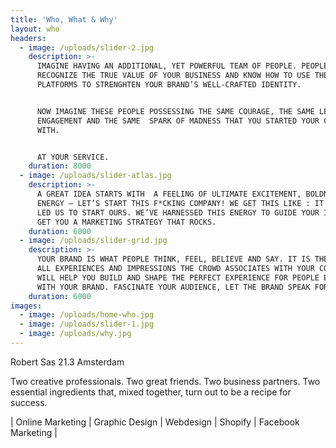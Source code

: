 ```yaml
---
title: 'Who, What & Why'
layout: who
headers:
  - image: /uploads/slider-2.jpg
    description: >-
      IMAGINE HAVING AN ADDITIONAL, YET POWERFUL TEAM OF PEOPLE. PEOPLE WHO
      RECOGNIZE THE TRUE VALUE OF YOUR BUSINESS AND KNOW HOW TO USE THE RIGHT
      PLATFORMS TO STRENGHTEN YOUR BRAND’S WELL-CRAFTED IDENTITY. 


      NOW IMAGINE THESE PEOPLE POSSESSING THE SAME COURAGE, THE SAME LEVEL OF
      ENGAGEMENT AND THE SAME  SPARK OF MADNESS THAT YOU STARTED YOUR COMPANY
      WITH. 


      AT YOUR SERVICE.
    duration: 8000
  - image: /uploads/slider-atlas.jpg
    description: >-
      A GREAT IDEA STARTS WITH  A FEELING OF ULTIMATE EXCITEMENT, BOLDNESS AND
      ENERGY – LET’S START THIS F*CKING COMPANY! WE GET THIS LIKE : IT’S WHAT
      LED US TO START OURS. WE’VE HARNESSED THIS ENERGY TO GUIDE YOUR IDEAS AND
      GET YOU A MARKETING STRATEGY THAT ROCKS.
    duration: 6000
  - image: /uploads/slider-grid.jpg
    description: >-
      YOUR BRAND IS WHAT PEOPLE THINK, FEEL, BELIEVE AND SAY. IT IS THE SUM OF
      ALL EXPERIENCES AND IMPRESSIONS THE CROWD ASSOCIATES WITH YOUR COMPANY. WE
      WILL HELP YOU BUILD AND SHAPE THE PERFECT EXPERIENCE FOR PEOPLE ENGAGING
      WITH YOUR BRAND. FASCINATE YOUR AUDIENCE, LET THE BRAND SPEAK FOR ITSELF.
    duration: 6000
images:
  - image: /uploads/home-who.jpg
  - image: /uploads/slider-1.jpg
  - image: /uploads/why.jpg
---
```


Robert Sas 21.3 Amsterdam

Two creative professionals. Two great friends. Two business partners. Two essential ingredients that, mixed together, turn out to be a recipe for success.

| Online Marketing | Graphic Design | Webdesign | Shopify | Facebook Marketing |